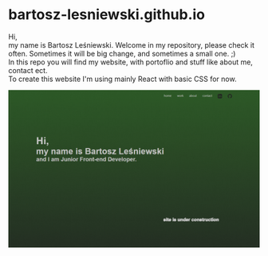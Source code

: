 # bartosz-lesniewski.github.io

<p>Hi,</br>
my name is Bartosz Leśniewski. Welcome in my repository, please check it often. Sometimes it will be big change, and sometimes a small one. ;)</br>
In this repo you will find my website, with portoflio and stuff like about me, contact ect.</br> To create this website I'm using mainly React with basic CSS for now. </p>

<a href="https://bartosz-lesniewski.github.io/" target="_blank"><img src="./portfolio-react/src/img/indexhtmlscreen.png" alt="index.html screen"></a>
